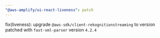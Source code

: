 ```yaml
---
"@aws-amplify/ui-react-liveness": patch
---
```


fix(liveness): upgrade `@aws-sdk/client-rekognitionstreaming` to version patched with `fast-xml-parser` version `4.2.4`
